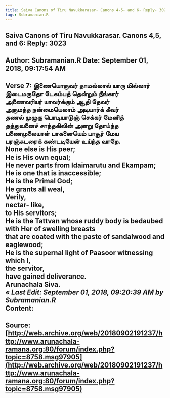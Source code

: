 ```yaml
--- 
title: Saiva Canons of Tiru Navukkarasar- Canons 4-5- and 6- Reply- 3023   
tags: Subramanian.R  
---  
```

##  Saiva Canons of Tiru Navukkarasar. Canons 4,5, and 6: Reply: 3023  
Author: Subramanian.R       Date: September 01, 2018, 09:17:54 AM  
---  
Verse 7: இணையொருவர் தாமல்லால் யாரு மில்லார்   
 இடைமருதோ டேகம்பத் தென்றும் நீங்கார்   
அணைவரியர் யாவர்க்கும் ஆதி தேவர்   
 அருமந்த நன்மையெலாம் அடியார்க் கீவர்   
தணல் முழுகு பொடியாடுஞ் செக்கர் மேனித்   
 தத்துவனைச் சாந்தகிலின் அளறு தோய்ந்த   
பணைமுலையாள் பாகனையெம் பாசூர் மேய   
 பரஞ்சுடரைக் கண்டடியேன் உய்ந்த வாறே.   
None else is His peer;   
He is His own equal;   
He never parts from Idaimarutu and Ekampam;   
He is one that is inaccessible;   
He is the Primal God;   
He grants all weal,   
Verily,   
nectar- like,   
to His servitors;   
He is the Tattvan whose ruddy body is bedaubed with Her of swelling breasts  
that are coated with the paste of sandalwood and eaglewood;   
He is the supernal light of Paasoor witnessing which I,   
the servitor,   
have gained deliverance.   
Arunachala Siva.  
« _Last Edit: September 01, 2018, 09:20:39 AM by Subramanian.R_  
Content:
 ---  
Source:[http://web.archive.org/web/20180902191237/http://www.arunachala-ramana.org:80/forum/index.php?topic=8758.msg97905](http://web.archive.org/web/20180902191237/http://www.arunachala-ramana.org:80/forum/index.php?topic=8758.msg97905)   
---  

